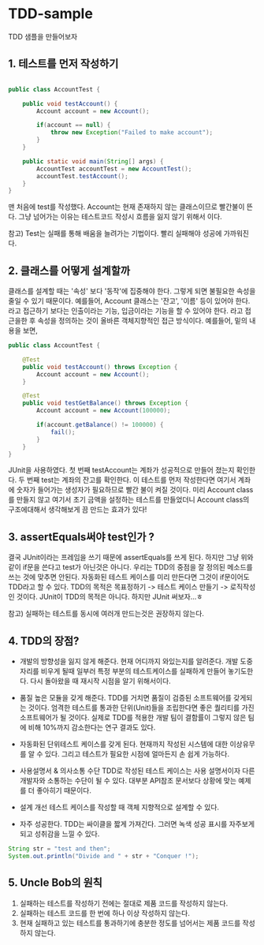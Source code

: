 # TDD-sample
TDD 샘플을 만들어보자

## 1. 테스트를 먼저 작성하기

```java

public class AccountTest {

    public void testAccount() {
        Account account = new Account();

        if(account == null) {
            throw new Exception("Failed to make account");
        }
    }

    public static void main(String[] args) {
        AccountTest accountTest = new AccountTest();
        accountTest.testAccount();
    }
}
```

맨 처음에 test를 작성했다. Account는 현재 존재하지 않는 클래스이므로 빨간불이 뜬다. 그냥 넘어가는 이유는 테스트코드 작성시 흐름을 잃지 않기 위해서 이다.

참고) Test는 실패를 통해 배움을 늘려가는 기법이다. 빨리 실패해야 성공에 가까워진다.

## 2. 클래스를 어떻게 설계할까

클래스를 설계할 때는 '속성' 보다 '동작'에 집중해야 한다. 그렇게 되면 불필요한 속성을 줄일 수 있기 때문이다. 예를들어, Account 클래스는 '잔고', '이름' 등이 있어야 한다. 라고 접근하기 보다는 인출이라는 기능, 입금이라는 기능을 할 수 있어야 한다. 라고 접근을한 후 속성을 정의하는 것이 올바른 객체지향적인 접근 방식이다. 
예를들어, 밑의 내용을 보면,
```java
public class AccountTest {

    @Test
    public void testAccount() throws Exception {
        Account account = new Account();
    }

    @Test
    public void testGetBalance() throws Exception {
        Account account = new Account(100000);

        if(account.getBalance() != 100000) {
            fail();
        }
    }
}
```
JUnit을 사용하였다. 첫 번째 testAccount는 계좌가 성공적으로 만들어 졌는지 확인한다. 두 번째 test는 계좌의 잔고를 확인한다.
이 테스트를 먼저 작성한다면 여기서 계좌에 숫자가 들어가는 생성자가 필요하므로 빨간 불이 켜질 것이다.
미리 Account class 를 만들지 않고 여기서 초기 금액을 설정하는 테스트를 만들었더니 Account class의 구조에대해서 생각해보게 끔 만드는 효과가 있다!

## 3. assertEquals써야 test인가 ?

결국 JUnit이라는 프레임을 쓰기 때문에 assertEquals를 쓰게 된다. 하지만 그냥 위와 같이 if문을 쓴다고 test가 아닌것은 아니다. 우리는 TDD의 중점을 잘 정의된 메소드를 쓰는 것에 맞추면 안된다. 자동화된 테스트 케이스를 미리 만든다면 그것이 if문이어도 TDD라고 할 수 있다.
TDD의 목적은 목표정하기 -> 테스트 케이스 만들기 -> 로직작성 인 것이다. JUnit이 TDD의 목적은 아니다. 하지만 JUnit 써보자...ㅎ

참고) 실패하는 테스트를 동시에 여러개 만드는것은 권장하지 않는다.

## 4. TDD의 장점?

- 개발의 방향성을 잃지 않게 해준다.
현재 어디까지 와있는지를 알려준다. 개발 도중 자리를 비우게 될때 일부러 특정 부분의 테스트케이스를 실패하게 만들어 놓기도한다. 다시 돌아왔을 때 재시작 시점을 알기 위해서이다.

- 품질 높은 모듈을 갖게 해준다.
TDD를 거치면 품질이 검증된 소프트웨어를 갖게되는 것이다. 엄격한 테스트를 통과한 단위(Unit)들을 조립한다면 좋은 퀄리티를 가진 소프트웨어가 될 것이다. 실제로 TDD를 적용한 개발 팀이 결함률이 그렇지 않은 팀에 비해 10%까지 감소한다는 연구 결과도 있다.

- 자동화된 단위테스트 케이스를 갖게 된다.
현재까지 작성된 시스템에 대한 이상유무를 알 수 있다. 그리고 테스트가 필요한 시점에 얼마든지 손 쉽게 가능하다.

- 사용설명서 & 의사소통 수단
TDD로 작성된 테스트 케이스는 사용 설명서이자 다른 개발자와 소통하는 수단이 될 수 있다. 대부분 API참조 문서보다 상황에 맞는 예제를 더 좋아히기 때문이다.

- 설계 개선
테스트 케이스를 작성할 때 객체 지향적으로 설계할 수 있다. 

- 자주 성공한다.
TDD는 싸이클을 짧게 가져간다. 그러면 녹색 성공 표시를 자주보게 되고 성취감을 느낄 수 있다. 
```java
String str = "test and then";
System.out.println("Divide and " + str + "Conquer !");
```

## 5. Uncle Bob의 원칙
1. 실패하는 테스트를 작성하기 전에는 절대로 제품 코드를 작성하지 않는다.
2. 실패하는 테스트 코드를 한 번에 하나 이상 작성하지 않는다.
3. 현재 실패하고 있는 테스트를 통과하기에 충분한 정도를 넘어서는 제품 코드를 작성하지 않는다.
